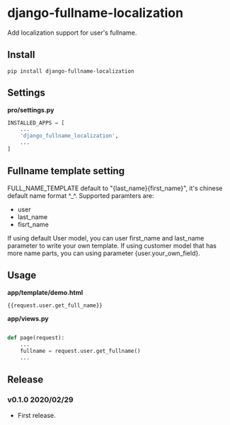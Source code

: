 # django-fullname-localization

Add localization support for user's fullname.

## Install

```shell
pip install django-fullname-localization
```

## Settings

**pro/settings.py**

```python
INSTALLED_APPS = [
    ...
    'django_fullname_localization',
    ...
]
```

## Fullname template setting

FULL_NAME_TEMPLATE default to "{last_name}{first_name}", it's chinese default name format ^_^.
Supported paramters are:

- user
- last_name
- fisrt_name

If using default User model, you can user first_name and last_name parameter to write your own template.
If using customer model that has more name parts, you can using parameter {user.your_own_field}.

## Usage

**app/template/demo.html**

```html
{{request.user.get_full_name}}
```

**app/views.py**

```python

def page(request):
    ...
    fullname = request.user.get_fullname()
    ...
```


## Release

### v0.1.0 2020/02/29

- First release.

